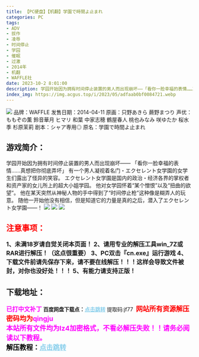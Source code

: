 ```yaml
---
title: 【PC硬盘】【机翻】学園で時間よ止まれ
categories: PC
tags:
- ADV
- 拔作
- 凌辱
- 时间停止
- 学园
- 催眠
- 过激
- 2014年
- 机翻
- WAFFLE社
date: 2023-10-2 8:01:00
description: 学园开始因为拥有时间停止装置的男人而出现崩坏——「看你一脸幸福的表情……真想把你彻底弄坏」有一个男人凝视着名门・エクセレント女学園的女学生们露出了怪异的笑容。エクセレント女学園是国内的政治・经济各界的掌权者和资产家的女儿所上的超大小姐学园。他对女学园怀着“某个憎恨”以及“扭曲的欲望”。他在某天突然从神秘人物的手中得到了“时间停止枪”这种像是糊弄人的玩意。随他一开始他没有相信，但是知道它的力量是真的之后，潜入了エクセレント女学園——！
index_img: https://img.acgus.top/i/2023/05/adfaab0bf0084721.webp
---
```

![](https://img.acgus.top/i/2023/05/adfaab0bf0084721.webp)
品牌：WAFFLE
发售日期：2014-04-11
原画：只野あきら 蕨野まつり
声优：ももぞの薫 鈴音華月 ヒマリ 和葉 中家志穂 鶴屋春人 桃也みなみ 咲ゆたか 桜水季 杉原茉莉
剧本：シャア専用◎
原名：学園で時間よ止まれ

## 游戏简介：
学园开始因为拥有时间停止装置的男人而出现崩坏——
「看你一脸幸福的表情……真想把你彻底弄坏」
有一个男人凝视着名门・エクセレント女学園的女学生们露出了怪异的笑容。
エクセレント女学園是国内的政治・经济各界的掌权者和资产家的女儿所上的超大小姐学园。
他对女学园怀着“某个憎恨”以及“扭曲的欲望”。
他在某天突然从神秘人物的手中得到了“时间停止枪”这种像是糊弄人的玩意。
随他一开始他没有相信，但是知道它的力量是真的之后，潜入了エクセレント女学園——！
![](https://img.acgus.top/i/2023/05/13050dcb37084737.webp)
![](https://img.acgus.top/i/2023/05/3279e9ce3c084732.webp)
![](https://img.acgus.top/i/2023/05/58507f995b084727.webp)




## <font color=#FF0000 >注意事项：</font>
<font size=3><b>1、未满18岁请自觉关闭本页面！
2、请用专业的解压工具win_7Z或RAR进行解压！（这点很重要）
3、PC双击『cn.exe』运行游戏
4、下载文件前请先保存下来，请不要在线解压！！！这样会导致文件被封，对你也没好处！！！
5、有能力请支持正版！</b></font>

## 下载地址：
<font color=#FF00FF size=3><b>已打中文补丁</b></font>
<b>百度网盘下载点：</b><a href="https://pan.baidu.com/s/1nUdWWDn8cXcXMsrdA_CtPA?pwd=jf77" style="color: #87CEEB;"><b>点击跳转</b></a> 提取码:jf77
<a style="padding: 0" href="https://post.qingju.org/AD/"><img style="max-width:100%" src="https://img.acgus.top/i/2024/07/478f689b8021d8d499ab43d21acf137a.gif" alt=""></a>
<b><font color=#FF0000 size=4>网站所有资源解压密码均为</b></font><b><font color=#FF00FF size=4>qingju</font><font color=#FF0000 ></font></b><br><b><font color=#FF00FF size=4>本站所有文件均为lz4加密格式，不看必解压失败！！请务必阅读以下教程。</b></font><br><b><font color=#000 size=4>解压教程：</b><a href="https://post.qingju.org/tutorial/000/" style="color: #87CEEB;"><b>点击跳转</b></a>